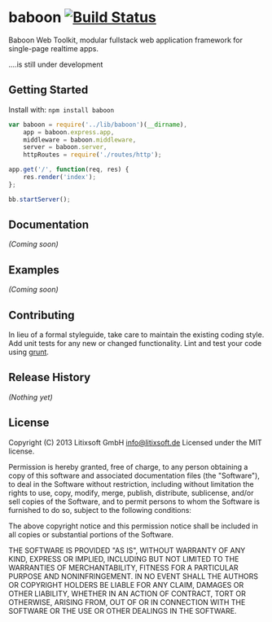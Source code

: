 # baboon [![Build Status](https://travis-ci.org/litixsoft/baboon.png)](https://travis-ci.org/litixsoft/baboon)

Baboon Web Toolkit, modular fullstack web application framework for single-page realtime apps.

....is still under development

## Getting Started
Install with: `npm install baboon`

```javascript
var baboon = require('../lib/baboon')(__dirname),
    app = baboon.express.app,
    middleware = baboon.middleware,
    server = baboon.server,
    httpRoutes = require('./routes/http');

app.get('/', function(req, res) {
    res.render('index');
};

bb.startServer();
```

## Documentation
_(Coming soon)_

## Examples
_(Coming soon)_

## Contributing
In lieu of a formal styleguide, take care to maintain the existing coding style. Add unit tests for any new or changed functionality. Lint and test your code using [grunt](http://gruntjs.com/).

## Release History
_(Nothing yet)_

## License
Copyright (C) 2013 Litixsoft GmbH <info@litixsoft.de>
Licensed under the MIT license.

Permission is hereby granted, free of charge, to any person obtaining a copy
of this software and associated documentation files (the "Software"), to deal
in the Software without restriction, including without limitation the rights
to use, copy, modify, merge, publish, distribute, sublicense, and/or sell
copies of the Software, and to permit persons to whom the Software is
furnished to do so, subject to the following conditions:

The above copyright notice and this permission notice shall be included in
all copies or substantial portions of the Software.

THE SOFTWARE IS PROVIDED "AS IS", WITHOUT WARRANTY OF ANY KIND, EXPRESS OR
IMPLIED, INCLUDING BUT NOT LIMITED TO THE WARRANTIES OF MERCHANTABILITY,
FITNESS FOR A PARTICULAR PURPOSE AND NONINFRINGEMENT. IN NO EVENT SHALL THE
AUTHORS OR COPYRIGHT HOLDERS BE LIABLE FOR ANY CLAIM, DAMAGES OR OTHER
LIABILITY, WHETHER IN AN ACTION OF CONTRACT, TORT OR OTHERWISE, ARISING FROM,
OUT OF OR IN CONNECTION WITH THE SOFTWARE OR THE USE OR OTHER DEALINGS IN
THE SOFTWARE.

